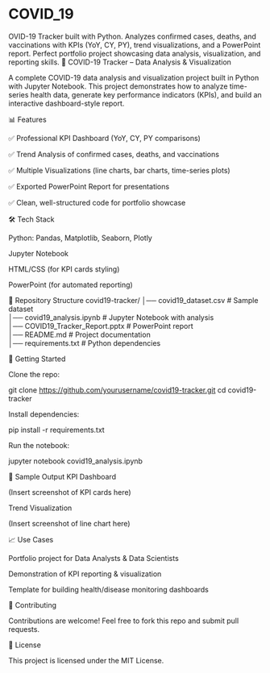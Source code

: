# COVID_19
OVID-19 Tracker built with Python. Analyzes confirmed cases, deaths, and vaccinations with KPIs (YoY, CY, PY), trend visualizations, and a PowerPoint report. Perfect portfolio project showcasing data analysis, visualization, and reporting skills.
🦠 COVID-19 Tracker – Data Analysis & Visualization

A complete COVID-19 data analysis and visualization project built in Python with Jupyter Notebook. This project demonstrates how to analyze time-series health data, generate key performance indicators (KPIs), and build an interactive dashboard-style report.

📊 Features

✅ Professional KPI Dashboard (YoY, CY, PY comparisons)

✅ Trend Analysis of confirmed cases, deaths, and vaccinations

✅ Multiple Visualizations (line charts, bar charts, time-series plots)

✅ Exported PowerPoint Report for presentations

✅ Clean, well-structured code for portfolio showcase

🛠️ Tech Stack

Python: Pandas, Matplotlib, Seaborn, Plotly

Jupyter Notebook

HTML/CSS (for KPI cards styling)

PowerPoint (for automated reporting)

📂 Repository Structure
covid19-tracker/
│── covid19_dataset.csv          # Sample dataset  
│── covid19_analysis.ipynb       # Jupyter Notebook with analysis  
│── COVID19_Tracker_Report.pptx  # PowerPoint report  
│── README.md                    # Project documentation  
│── requirements.txt             # Python dependencies  

🚀 Getting Started

Clone the repo:

git clone https://github.com/yourusername/covid19-tracker.git
cd covid19-tracker


Install dependencies:

pip install -r requirements.txt


Run the notebook:

jupyter notebook covid19_analysis.ipynb

📸 Sample Output
KPI Dashboard

(Insert screenshot of KPI cards here)

Trend Visualization

(Insert screenshot of line chart here)

📈 Use Cases

Portfolio project for Data Analysts & Data Scientists

Demonstration of KPI reporting & visualization

Template for building health/disease monitoring dashboards

🤝 Contributing

Contributions are welcome! Feel free to fork this repo and submit pull requests.

📜 License

This project is licensed under the MIT License.
